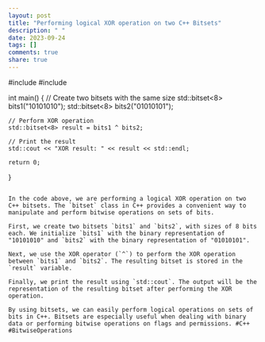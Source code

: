 ```yaml
---
layout: post
title: "Performing logical XOR operation on two C++ Bitsets"
description: " "
date: 2023-09-24
tags: []
comments: true
share: true
---
```

#include <iostream>
#include <bitset>

int main() {
    // Create two bitsets with the same size
    std::bitset<8> bits1("10101010");
    std::bitset<8> bits2("01010101");
    
    // Perform XOR operation
    std::bitset<8> result = bits1 ^ bits2;
    
    // Print the result
    std::cout << "XOR result: " << result << std::endl;
    
    return 0;
}
```

In the code above, we are performing a logical XOR operation on two C++ bitsets. The `bitset` class in C++ provides a convenient way to manipulate and perform bitwise operations on sets of bits.

First, we create two bitsets `bits1` and `bits2`, with sizes of 8 bits each. We initialize `bits1` with the binary representation of "10101010" and `bits2` with the binary representation of "01010101".

Next, we use the XOR operator (`^`) to perform the XOR operation between `bits1` and `bits2`. The resulting bitset is stored in the `result` variable.

Finally, we print the result using `std::cout`. The output will be the representation of the resulting bitset after performing the XOR operation.

By using bitsets, we can easily perform logical operations on sets of bits in C++. Bitsets are especially useful when dealing with binary data or performing bitwise operations on flags and permissions. #C++ #BitwiseOperations